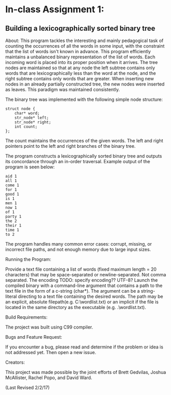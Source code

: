 # In-class Assignment 1:
## Building a lexicographically sorted binary tree

About:
This program tackles the interesting and mainly pedagogical task of counting the occurrences of all the words in some input, with the constraint that the list of words isn't known in advance. This program efficiently maintains a unbalanced binary representation of the list of words. Each incoming word is placed into its proper position when it arrives. The tree nodes are maintained so that at any node the left subtree contains only words that are lexicographically less than the word at the node, and the right subtree contains only words that are greater. When inserting new nodes in an already partially constructed tree, the new nodes were inserted as leaves. This paradigm was maintained consistently. 

The binary tree was implemented with the following simple node structure:
~~~~
struct node {  
    char* word;  
    str_node* left;  
    str_node* right;  
    int count;  
};  
~~~~
The count maintains the occurrences of the given words. The left and right pointers point to the left and right branches of the binary tree. 

The program constructs a lexicographically sorted binary tree and outputs its concordance through an in-order traversal. 
Example output of the program is seen below:

~~~~
aid 1  
all 1  
come 1  
for 1  
good 1  
is 1  
men 1  
now 1  
of 1  
party 1  
the 2  
their 1  
time 1  
to 2  
~~~~

The program handles many common error cases: corrupt, missing, or incorrect file paths, and not enough memory due to large input sizes.

Running the Program:

Provide a text file containing a list of words (fixed maximum length = 20 characters) that may be space-separated or newline-separated. Not comma separated. The encoding TODO: specify encoding?? UTF-8?
Launch the compiled binary with a command-line argument that contains a path to the text file in the form of a c-string (char*). The argument can be a string-literal directing to a text file containing the desired words. The path may be an explicit, absolute filepath(e.g. C:\wordlist.txt) or an implicit if the file is located in the same directory as the executable (e.g. .\wordlist.txt).

Build Requirements:

The project was built using C99 compiler.

Bugs and Feature Request:

If you encounter a bug, please read and determine if the problem or idea is not addressed yet. Then open a new issue.

Creators:

This project was made possible by the joint efforts of Brett Gedvilas, Joshua McAllister, Rachel Popo, and David Ward. 

(Last Revised 2/2/17)
